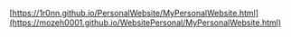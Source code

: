 [https://1r0nn.github.io/PersonalWebsite/MyPersonalWebsite.html](https://mozeh0001.github.io/WebsitePersonal/MyPersonalWebsite.html)
